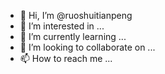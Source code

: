 - 👋 Hi, I’m @ruoshuitianpeng
- 👀 I’m interested in ...
- 🌱 I’m currently learning ...
- 💞️ I’m looking to collaborate on ...
- 📫 How to reach me ...

<!---
ruoshuitianpeng/ruoshuitianpeng is a ✨ special ✨ repository because its `README.md` (this file) appears on your GitHub profile.
You can click the Preview link to take a look at your changes.
--->
